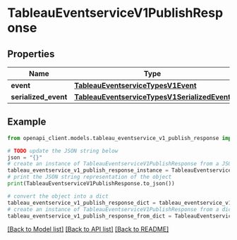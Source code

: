# TableauEventserviceV1PublishResponse


## Properties

Name | Type | Description | Notes
------------ | ------------- | ------------- | -------------
**event** | [**TableauEventserviceTypesV1Event**](TableauEventserviceTypesV1Event.md) |  | [optional] 
**serialized_event** | [**TableauEventserviceTypesV1SerializedEvent**](TableauEventserviceTypesV1SerializedEvent.md) |  | [optional] 

## Example

```python
from openapi_client.models.tableau_eventservice_v1_publish_response import TableauEventserviceV1PublishResponse

# TODO update the JSON string below
json = "{}"
# create an instance of TableauEventserviceV1PublishResponse from a JSON string
tableau_eventservice_v1_publish_response_instance = TableauEventserviceV1PublishResponse.from_json(json)
# print the JSON string representation of the object
print(TableauEventserviceV1PublishResponse.to_json())

# convert the object into a dict
tableau_eventservice_v1_publish_response_dict = tableau_eventservice_v1_publish_response_instance.to_dict()
# create an instance of TableauEventserviceV1PublishResponse from a dict
tableau_eventservice_v1_publish_response_from_dict = TableauEventserviceV1PublishResponse.from_dict(tableau_eventservice_v1_publish_response_dict)
```
[[Back to Model list]](../README.md#documentation-for-models) [[Back to API list]](../README.md#documentation-for-api-endpoints) [[Back to README]](../README.md)


